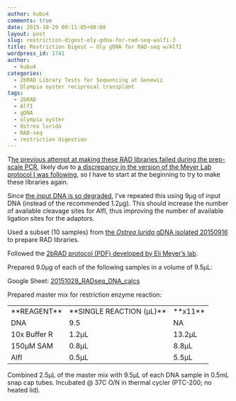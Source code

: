 ```yaml
---
author: kubu4
comments: true
date: 2015-10-29 00:11:05+00:00
layout: post
slug: restriction-digest-oly-gdna-for-rad-seq-walfi-3
title: Restriction Digest – Oly gDNA for RAD-seq w/AlfI
wordpress_id: 1741
author:
  - kubu4
categories:
  - 2bRAD Library Tests for Sequencing at Genewiz
  - Olympia oyster reciprocal transplant
tags:
  - 2bRAD
  - AlfI
  - gDNA
  - olympia oyster
  - Ostrea lurida
  - RAD-seq
  - restriction digestion
---
```


T[he previous attempt at making these RAD libraries failed during the prep-scale PCR](2015/10/13/pcr-oly-rad-seq-prep-scale-pcr.html), likely due to [a discrepancy in the version of the Meyer Lab protocol I was following](2015/10/23/troubleshooting-oly-rad-seq.html), so I have to start at the beginning to try to make these libraries again.

Since [the input DNA is so degraded](2015/09/17/agarose-gel-olympia-oyster-whole-body-gdna-integrity-check.html), I’ve repeated this using 9μg of input DNA (instead of the recommended 1.2μg). This should increase the number of available cleavage sites for AlfI, thus improving the number of available ligation sites for the adaptors.

Used a subset (10 samples) from [the _Ostrea lurida_ gDNA isolated 20150916](2015/09/16/dna-isolation-olympia-oyster-whole-body.html) to prepare RAD libraries.

Followed the [2bRAD protocol (PDF) developed by Eli Meyer’s lab](httpss://github.com/sr320/LabDocs/blob/master/protocols/External_Protocols/2bRAD_11Aug2015.pdf).

Prepared 9.0μg of each of the following samples in a volume of 9.5μL:

Google Sheet: [20151028_RADseq_DNA_calcs](httpss://docs.google.com/spreadsheets/d/15gSMJX-n6jIkR0kqaupCvhcKWmJI7KgfqJqb9rRT1wU/edit?usp=sharing)







Prepared master mix for restriction enzyme reaction:

<table >
<tbody >
<tr >

<td >**REAGENT**
</td>

<td >**SINGLE REACTION (μL)**
</td>

<td >**x11**
</td>
</tr>
<tr >

<td >DNA
</td>

<td >9.5
</td>

<td >NA
</td>
</tr>
<tr >

<td >10x Buffer R
</td>

<td >1.2μL
</td>

<td >13.2μL
</td>
</tr>
<tr >

<td >150μM SAM
</td>

<td >0.8μL
</td>

<td >8.8μL
</td>
</tr>
<tr >

<td >AlfI
</td>

<td >0.5μL
</td>

<td >5.5μL
</td>
</tr>
</tbody>
</table>



Combined 2.5μL of the master mix with 9.5μL of each DNA sample in 0.5mL snap cap tubes. Incubated @ 37C O/N in thermal cycler (PTC-200; no heated lid).
